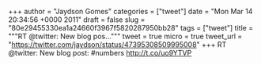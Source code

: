 
+++
author = "Jaydson Gomes"
categories = ["tweet"]
date = "Mon Mar 14 20:34:56 +0000 2011"
draft = false
slug = "80e29455330ea1a24660f3967f5820287950bb28"
tags = ["tweet"]
title = """RT @twitter: New blog pos..."""
tweet = true
micro = true
tweet_url = "https://twitter.com/jaydson/status/47395308509995008"
+++
RT @twitter: New blog post: #numbers http://t.co/uo9YTVP
